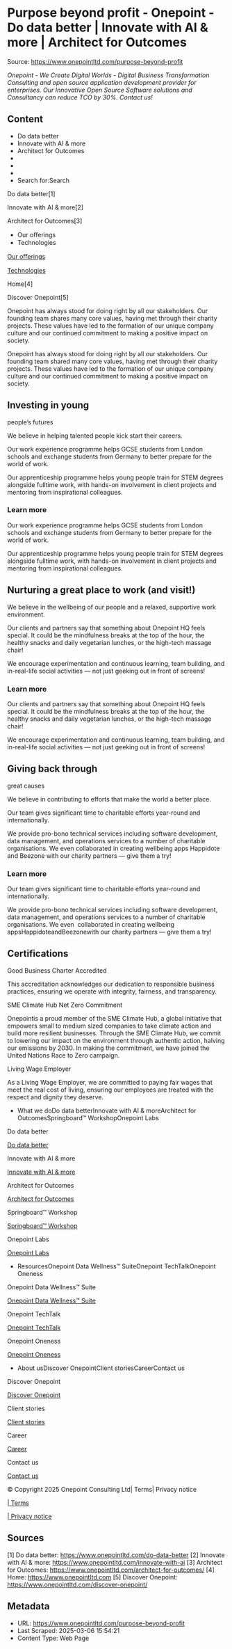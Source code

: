 # Purpose beyond profit - Onepoint - Do data better | Innovate with AI & more | Architect for Outcomes

Source: https://www.onepointltd.com/purpose-beyond-profit

*Onepoint - We Create Digital Worlds - Digital Business Transformation Consulting and open source application development provider for enterprises. Our Innovative Open Source Software solutions and Consultancy can reduce TCO by 30%. Contact us!*

## Content

- Do data better
- Innovate with AI & more
- Architect for Outcomes
- 
- 
- 
- Search for:Search

Do data better[1]

Innovate with AI & more[2]

Architect for Outcomes[3]

- Our oﬀerings
- Technologies

[Our oﬀerings](#oﬀerings)

[Technologies](#technologies)

Home[4]

Discover Onepoint[5]

Onepoint has always stood for doing right by all our stakeholders. Our founding team shares many core values, having met through their charity projects. These values have led to the formation of our unique company culture and our continued commitment to making a positive impact on society.

Onepoint has always stood for doing right by all our stakeholders. Our founding team shared many core values, having met through their charity projects. These values have led to the formation of our unique company culture and our continued commitment to making a positive impact on society.

## Investing in young
people’s futures

We believe in helping talented people kick start their careers.

Our work experience programme helps GCSE students from London schools and exchange students from Germany to better prepare for the world of work.

Our apprenticeship programme helps young people train for STEM degrees alongside fulltime work, with hands-on involvement in client projects and mentoring from inspirational colleagues.

### Learn more

Our work experience programme helps GCSE students from London schools and exchange students from Germany to better prepare for the world of work.

Our apprenticeship programme helps young people train for STEM degrees alongside fulltime work, with hands-on involvement in client projects and mentoring from inspirational colleagues.

## Nurturing a great place to work (and visit!)

We believe in the wellbeing of our people and a relaxed, supportive work environment.

Our clients and partners say that something about Onepoint HQ feels special. It could be the mindfulness breaks at the top of the hour, the healthy snacks and daily vegetarian lunches, or the high-tech massage chair!

We encourage experimentation and continuous learning, team building, and in-real-life social activities — not just geeking out in front of screens!

### Learn more

Our clients and partners say that something about Onepoint HQ feels special. It could be the mindfulness breaks at the top of the hour, the healthy snacks and daily vegetarian lunches, or the high-tech massage chair!

We encourage experimentation and continuous learning, team building, and in-real-life social activities — not just geeking out in front of screens!

## Giving back through
great causes

We believe in contributing to efforts that make the world a better place.

Our team gives significant time to charitable efforts year-round and internationally.

We provide pro-bono technical services including software development, data management, and operations services to a number of charitable organisations. We even collaborated in creating wellbeing apps Happidote and Beezone with our charity partners — give them a try!

### Learn more

Our team gives significant time to charitable efforts year-round and internationally.

We provide pro-bono technical services including software development, data management, and operations services to a number of charitable organisations. We even  collaborated in creating wellbeing appsHappidoteandBeezonewith our charity partners — give them a try!

## Certifications

Good Business Charter Accredited

This accreditation acknowledges our dedication to responsible business practices, ensuring we operate with integrity, fairness, and transparency.

SME Climate Hub Net Zero Commitment

Onepointis a proud member of the SME Climate Hub, a global initiative that empowers small to medium sized companies to take climate action and build more resilient businesses. Through the SME Climate Hub, we commit to lowering our impact on the environment through authentic action, halving our emissions by 2030. In making the commitment, we have joined the United Nations Race to Zero campaign.

Living Wage Employer

As a Living Wage Employer, we are committed to paying fair wages that meet the real cost of living, ensuring our employees are treated with the respect and dignity they deserve.

- What we doDo data betterInnovate with AI & moreArchitect for OutcomesSpringboard™ WorkshopOnepoint Labs

Do data better

[Do data better](/do-data-better)

Innovate with AI & more

[Innovate with AI & more](/innovate-with-ai-more/)

Architect for Outcomes

[Architect for Outcomes](/architect-for-outcomes/)

Springboard™ Workshop

[Springboard™ Workshop](/onepoint-springboard/)

Onepoint Labs

[Onepoint Labs](/onepoint-labs/)

- ResourcesOnepoint Data Wellness™ SuiteOnepoint TechTalkOnepoint Oneness

Onepoint Data Wellness™ Suite

[Onepoint Data Wellness™ Suite](/data-wellness/)

Onepoint TechTalk

[Onepoint TechTalk](/techtalk)

Onepoint Oneness

[Onepoint Oneness](/oneness/)

- About usDiscover OnepointClient storiesCareerContact us

Discover Onepoint

[Discover Onepoint](/discover-onepoint/)

Client stories

[Client stories](/client-stories/)

Career

[Career](/career-opportunities/)

Contact us

[Contact us](/contact-us/)

© Copyright 2025 Onepoint Consulting Ltd| Terms| Privacy notice

[| Terms](/policies/)

[| Privacy notice](/policies/privacy-policy/)


## Sources

[1] Do data better: https://www.onepointltd.com/do-data-better
[2] Innovate with AI & more: https://www.onepointltd.com/innovate-with-ai
[3] Architect for Outcomes: https://www.onepointltd.com/architect-for-outcomes/
[4] Home: https://www.onepointltd.com
[5] Discover Onepoint: https://www.onepointltd.com/discover-onepoint/

## Metadata

- URL: https://www.onepointltd.com/purpose-beyond-profit
- Last Scraped: 2025-03-06 15:54:21
- Content Type: Web Page
